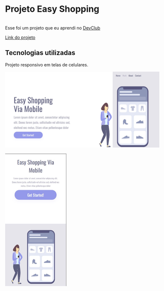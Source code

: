 # Projeto Easy Shopping
<br>
Esse foi um projeto que eu aprendi no <a href="https://rodolfomori.com.br/devclub/">DevClub</a>

<a href="https://projeto-teste-responsivo.netlify.app/">Link do projeto</a>

<h2>Tecnologias utilizadas</h2>
  

<p>Projeto responsivo em telas de celulares.</p>

<img width="700px" src="https://github.com/AlessandroPedroso/easy-shopping/blob/master/img/desktop.jpg" alt="img-desktop"/><br><br> <img width="200px" src="https://github.com/AlessandroPedroso/easy-shopping/blob/master/img/mobile.jpg" alt="img-mobile"/>
